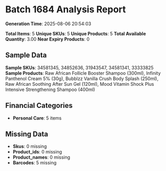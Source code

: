 # Batch 1684 Analysis Report

**Generation Time**: 2025-08-06 20:54:03

**Total Items**: 5
**Unique SKUs**: 5
**Unique Products**: 5
**Total Available Quantity**: 3.00
**Near Expiry Products**: 0

## Sample Data
**Sample SKUs**: 34581345, 34852636, 31943547, 34581341, 33333825
**Sample Products**: Raw African Follicle Booster Shampoo (300ml), Infinity Panthenol Cream 5% (30g), Bubblzz Vanilla Crush Body Splash (250ml), Raw African Soothing After Sun Gel (120ml), Mood Vitamin Shock Plus Intensive Strengthening Shampoo (400ml)

## Financial Categories
- **Personal Care**: 5 items

## Missing Data
- **Skus**: 0 missing
- **Product_ids**: 0 missing
- **Product_names**: 0 missing
- **Barcodes**: 5 missing
